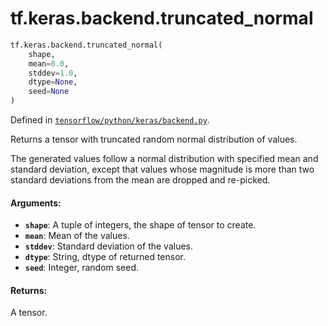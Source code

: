 <div itemscope itemtype="http://developers.google.com/ReferenceObject">
<meta itemprop="name" content="tf.keras.backend.truncated_normal" />
<meta itemprop="path" content="Stable" />
</div>

# tf.keras.backend.truncated_normal

``` python
tf.keras.backend.truncated_normal(
    shape,
    mean=0.0,
    stddev=1.0,
    dtype=None,
    seed=None
)
```



Defined in [`tensorflow/python/keras/backend.py`](/code/stable/tensorflow/python/keras/backend.py).

Returns a tensor with truncated random normal distribution of values.

The generated values follow a normal distribution
with specified mean and standard deviation,
except that values whose magnitude is more than
two standard deviations from the mean are dropped and re-picked.

#### Arguments:

* <b>`shape`</b>: A tuple of integers, the shape of tensor to create.
* <b>`mean`</b>: Mean of the values.
* <b>`stddev`</b>: Standard deviation of the values.
* <b>`dtype`</b>: String, dtype of returned tensor.
* <b>`seed`</b>: Integer, random seed.


#### Returns:

A tensor.